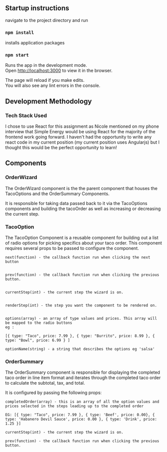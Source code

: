 
## Startup instructions

navigate to the project directory and run

### `npm install`

installs application packages

### `npm start`

Runs the app in the development mode.<br>
Open [http://localhost:3000](http://localhost:3000) to view it in the browser.

The page will reload if you make edits.<br>
You will also see any lint errors in the console.


## Development Methodology 

### Tech Stack Used

I chose to use React for this assignment as Nicole mentioned on my phone interview that Simple Energy would be using React for the majority of the frontend work going forward. I haven't had the opportunity to write any react code in my current position (my current position uses Angularjs) but I thought this would be the perfect opportunity to learn!

## Components

### OrderWizard

The OrderWizard component is the the parent component that houses the TacoOptions and the OrderSummary Components.

It is responsible for taking data passed back to it via the TacoOptions components and building the tacoOrder as well as increasing or decreasing the current step.


### TacoOption

The TacoOption Component is a reusable component for building out a list of radio options for picking specifics about your taco order. This component requires several props to be passed to configure the component. 

```
next(function) - the callback function run when clicking the next button


prev(function) - the callback function run when clicking the previous button.


currentStep(int) - the current step the wizard is on.


renderStep(int) - the step you want the component to be rendered on.


options(array) - an array of type values and prices. This array will be mapped to the radio buttons
eg :

[{ type: "Taco", price: 7.99 }, { type: "Burrito", price: 8.99 }, { type: "Bowl", price: 6.99 } ]

optionName(string) - a string that describes the options eg 'salsa'
```

### OrderSummary

The OrderSummary component is responsible for displaying the completed taco order in line item format and iterates through the completed taco order to calculate the subtotal, tax, and total.  

It is configured by passing the following props:

```
completedOrder(array) - this is an array of all the option values and prices selected in the steps leading up to the completed order 

EG: [{ type: "Taco", price: 7.99 }, { type: 'Beef', price: 0.00}, { type: 'Habanero Devil Sauce', price: 0.00 }, { type: 'Drink', price: 1.25 }]

currentStep(int) - the current step the wizard is on.

prev(function) - the callback function run when clicking the previous button.
```





